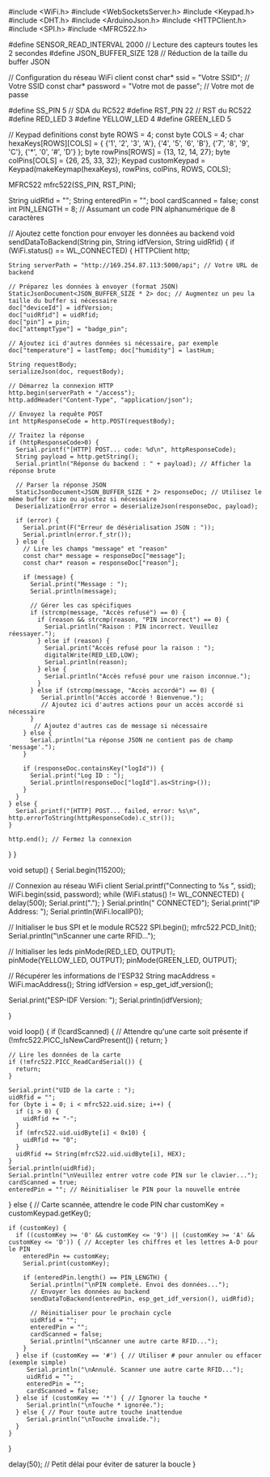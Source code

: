 #include <WiFi.h>
#include <WebSocketsServer.h> 
#include <Keypad.h>
#include <DHT.h>
#include <ArduinoJson.h>
#include <HTTPClient.h>
#include <SPI.h>
#include <MFRC522.h>

#define SENSOR_READ_INTERVAL 2000  // Lecture des capteurs toutes les 2 secondes
#define JSON_BUFFER_SIZE 128       // Réduction de la taille du buffer JSON

// Configuration du réseau WiFi client
const char* ssid = "Votre SSID"; // Votre SSID
const char* password = "Votre mot de passe"; // Votre mot de passe 

#define SS_PIN 5    // SDA du RC522
#define RST_PIN 22  // RST du RC522
#define RED_LED 3
#define YELLOW_LED 4
#define GREEN_LED 5

// Keypad definitions
const byte ROWS = 4;
const byte COLS = 4;
char hexaKeys[ROWS][COLS] = {
  {'1', '2', '3', 'A'},
  {'4', '5', '6', 'B'},
  {'7', '8', '9', 'C'},
  {'*', '0', '#', 'D'}
};
byte rowPins[ROWS] = {13, 12, 14, 27};
byte colPins[COLS] = {26, 25, 33, 32};
Keypad customKeypad = Keypad(makeKeymap(hexaKeys), rowPins, colPins, ROWS, COLS);

MFRC522 mfrc522(SS_PIN, RST_PIN);

String uidRfid = "";
String enteredPin = "";
bool cardScanned = false;
const int PIN_LENGTH = 8; // Assumant un code PIN alphanumérique de 8 caractères

// Ajoutez cette fonction pour envoyer les données au backend
void sendDataToBackend(String pin, String idfVersion, String uidRfid) {
  if (WiFi.status() == WL_CONNECTED) {
    HTTPClient http;
    
    String serverPath = "http://169.254.87.113:5000/api"; // Votre URL de backend

    // Préparez les données à envoyer (format JSON)
    StaticJsonDocument<JSON_BUFFER_SIZE * 2> doc; // Augmentez un peu la taille du buffer si nécessaire
    doc["deviceId"] = idfVersion;
    doc["uidRfid"] = uidRfid;
    doc["pin"] = pin;
    doc["attemptType"] = "badge_pin";
    
    // Ajoutez ici d'autres données si nécessaire, par exemple doc["temperature"] = lastTemp; doc["humidity"] = lastHum;

    String requestBody;
    serializeJson(doc, requestBody);

    // Démarrez la connexion HTTP
    http.begin(serverPath + "/access");
    http.addHeader("Content-Type", "application/json");

    // Envoyez la requête POST
    int httpResponseCode = http.POST(requestBody);

    // Traitez la réponse
    if (httpResponseCode>0) {
      Serial.printf("[HTTP] POST... code: %d\n", httpResponseCode);
      String payload = http.getString();
      Serial.println("Réponse du backend : " + payload); // Afficher la réponse brute

      // Parser la réponse JSON
      StaticJsonDocument<JSON_BUFFER_SIZE * 2> responseDoc; // Utilisez le même buffer size ou ajustez si nécessaire
      DeserializationError error = deserializeJson(responseDoc, payload);

      if (error) {
        Serial.print(F("Erreur de désérialisation JSON : "));
        Serial.println(error.f_str());
      } else {
        // Lire les champs "message" et "reason"
        const char* message = responseDoc["message"];
        const char* reason = responseDoc["reason"];

        if (message) {
          Serial.print("Message : ");
          Serial.println(message);

          // Gérer les cas spécifiques
          if (strcmp(message, "Accès refusé") == 0) {
            if (reason && strcmp(reason, "PIN incorrect") == 0) {
              Serial.println("Raison : PIN incorrect. Veuillez réessayer.");
            } else if (reason) {
              Serial.print("Accès refusé pour la raison : ");
              digitalWrite(RED_LED,LOW);
              Serial.println(reason);
            } else {
              Serial.println("Accès refusé pour une raison inconnue.");
            }
          } else if (strcmp(message, "Accès accordé") == 0) {
             Serial.println("Accès accordé ! Bienvenue.");
             // Ajoutez ici d'autres actions pour un accès accordé si nécessaire
          }
           // Ajoutez d'autres cas de message si nécessaire
        } else {
          Serial.println("La réponse JSON ne contient pas de champ 'message'.");
        }

        if (responseDoc.containsKey("logId")) {
          Serial.print("Log ID : ");
          Serial.println(responseDoc["logId"].as<String>());
        }
      }
    } else {
      Serial.printf("[HTTP] POST... failed, error: %s\n", http.errorToString(httpResponseCode).c_str());
    }

    http.end(); // Fermez la connexion
  }
}

void setup() {
  Serial.begin(115200);

  // Connexion au réseau WiFi client
  Serial.printf("Connecting to %s ", ssid);
  WiFi.begin(ssid, password);
  while (WiFi.status() != WL_CONNECTED) {
    delay(500);
    Serial.print(".");
  }
  Serial.println(" CONNECTED");
  Serial.print("IP Address: ");
  Serial.println(WiFi.localIP());

  // Initialiser le bus SPI et le module RC522
  SPI.begin();
  mfrc522.PCD_Init();
  Serial.println("\nScanner une carte RFID...");

  // Initialiser les leds
  pinMode(RED_LED, OUTPUT);  
  pinMode(YELLOW_LED, OUTPUT);
  pinMode(GREEN_LED, OUTPUT);

  // Récupérer les informations de l'ESP32
  String macAddress = WiFi.macAddress();
  String idfVersion = esp_get_idf_version();
  
  Serial.print("ESP-IDF Version: ");
  Serial.println(idfVersion);
  
}

void loop() {
  if (!cardScanned) {
    // Attendre qu'une carte soit présente
    if (!mfrc522.PICC_IsNewCardPresent()) {
      return;
    }

    // Lire les données de la carte
    if (!mfrc522.PICC_ReadCardSerial()) {
      return;
    }

    Serial.print("UID de la carte : ");
    uidRfid = "";
    for (byte i = 0; i < mfrc522.uid.size; i++) {
      if (i > 0) {
        uidRfid += "-";
      }
      if (mfrc522.uid.uidByte[i] < 0x10) {
        uidRfid += "0";
      }
      uidRfid += String(mfrc522.uid.uidByte[i], HEX);
    }
    Serial.println(uidRfid);
    Serial.println("\nVeuillez entrer votre code PIN sur le clavier...");
    cardScanned = true;
    enteredPin = ""; // Réinitialiser le PIN pour la nouvelle entrée
  } else {
    // Carte scannée, attendre le code PIN
    char customKey = customKeypad.getKey();

    if (customKey) {
      if ((customKey >= '0' && customKey <= '9') || (customKey >= 'A' && customKey <= 'D')) { // Accepter les chiffres et les lettres A-D pour le PIN
        enteredPin += customKey;
        Serial.print(customKey);

        if (enteredPin.length() == PIN_LENGTH) {
          Serial.println("\nPIN completé. Envoi des données...");
          // Envoyer les données au backend
          sendDataToBackend(enteredPin, esp_get_idf_version(), uidRfid);

          // Réinitialiser pour le prochain cycle
          uidRfid = "";
          enteredPin = "";
          cardScanned = false;
          Serial.println("\nScanner une autre carte RFID...");
        }
      } else if (customKey == '#') { // Utiliser # pour annuler ou effacer (exemple simple)
         Serial.println("\nAnnulé. Scanner une autre carte RFID...");
         uidRfid = "";
         enteredPin = "";
         cardScanned = false;
      } else if (customKey == '*') { // Ignorer la touche *
         Serial.println("\nTouche * ignorée.");
      } else { // Pour toute autre touche inattendue
         Serial.println("\nTouche invalide.");
      }
    }
  }

  delay(50); // Petit délai pour éviter de saturer la boucle
}